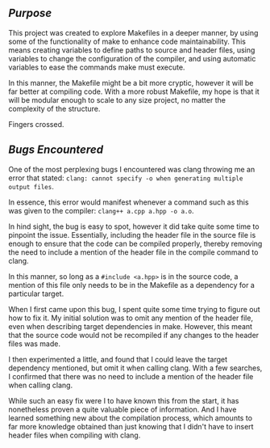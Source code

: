 ## *Purpose*

This project was created to explore Makefiles in a deeper manner, by using some
of the functionality of make to enhance code maintainability. This means 
creating variables to define paths to source and header files, using variables
to change the configuration of the compiler, and using automatic variables to
ease the commands make must execute.

In this manner, the Makefile might be a bit more cryptic, however it will be far
better at compiling code. With a more robust Makefile, my hope is that it will
be modular enough to scale to any size project, no matter the complexity of the
structure. 

Fingers crossed.


## *Bugs Encountered*

One of the most perplexing bugs I encountered was clang throwing me an error 
that stated: `clang: cannot specify -o when generating multiple output files`.

In essence, this error would manifest whenever a command such as this was given
to the compiler: `clang++ a.cpp a.hpp -o a.o`.

In hind sight, the bug is easy to spot, however it did take quite some time to
pinpoint the issue. Essentially, including the header file in the source file is
enough to ensure that the code can be compiled properly, thereby removing the 
need to include a mention of the header file in the compile command to clang.

In this manner, so long as a `#include <a.hpp>` is in the source code, a mention
of this file only needs to be in the Makefile as a dependency for a particular
target. 

When I first came upon this bug, I spent quite some time trying to figure out
how to fix it. My initial solution was to omit any mention of the header file, 
even when describing target dependencies in make. However, this meant that the
source code would not be recompiled if any changes to the header files was made.

I then experimented a little, and found that I could leave the target dependency
mentioned, but omit it when calling clang. With a few searches, I confirmed that
there was no need to include a mention of the header file when calling clang.

While such an easy fix were I to have known this from the start, it has 
nonetheless proven a quite valuable piece of information. And I have learned
something new about the compilation process, which amounts to far more knowledge
obtained than just knowing that I didn't have to insert header files when 
compiling with clang.
